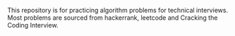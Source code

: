 This repository is for practicing algorithm problems for technical interviews. Most problems are sourced from hackerrank, leetcode
and Cracking the Coding Interview.